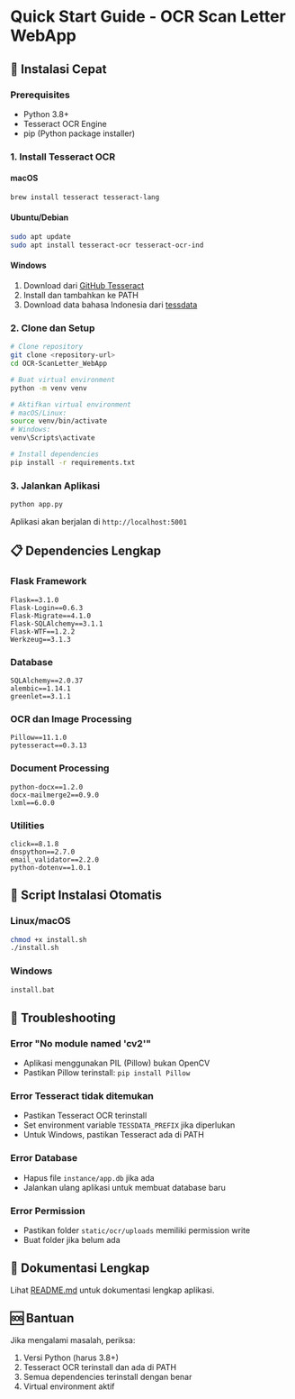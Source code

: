 # Quick Start Guide - OCR Scan Letter WebApp

## 🚀 Instalasi Cepat

### Prerequisites
- Python 3.8+
- Tesseract OCR Engine
- pip (Python package installer)

### 1. Install Tesseract OCR

#### macOS
```bash
brew install tesseract tesseract-lang
```

#### Ubuntu/Debian
```bash
sudo apt update
sudo apt install tesseract-ocr tesseract-ocr-ind
```

#### Windows
1. Download dari [GitHub Tesseract](https://github.com/UB-Mannheim/tesseract/wiki)
2. Install dan tambahkan ke PATH
3. Download data bahasa Indonesia dari [tessdata](https://github.com/tesseract-ocr/tessdata)

### 2. Clone dan Setup

```bash
# Clone repository
git clone <repository-url>
cd OCR-ScanLetter_WebApp

# Buat virtual environment
python -m venv venv

# Aktifkan virtual environment
# macOS/Linux:
source venv/bin/activate
# Windows:
venv\Scripts\activate

# Install dependencies
pip install -r requirements.txt
```

### 3. Jalankan Aplikasi

```bash
python app.py
```

Aplikasi akan berjalan di `http://localhost:5001`

## 📋 Dependencies Lengkap

### Flask Framework
```
Flask==3.1.0
Flask-Login==0.6.3
Flask-Migrate==4.1.0
Flask-SQLAlchemy==3.1.1
Flask-WTF==1.2.2
Werkzeug==3.1.3
```

### Database
```
SQLAlchemy==2.0.37
alembic==1.14.1
greenlet==3.1.1
```

### OCR dan Image Processing
```
Pillow==11.1.0
pytesseract==0.3.13
```

### Document Processing
```
python-docx==1.2.0
docx-mailmerge2==0.9.0
lxml==6.0.0
```

### Utilities
```
click==8.1.8
dnspython==2.7.0
email_validator==2.2.0
python-dotenv==1.0.1
```

## 🔧 Script Instalasi Otomatis

### Linux/macOS
```bash
chmod +x install.sh
./install.sh
```

### Windows
```cmd
install.bat
```

## 🐛 Troubleshooting

### Error "No module named 'cv2'"
- Aplikasi menggunakan PIL (Pillow) bukan OpenCV
- Pastikan Pillow terinstall: `pip install Pillow`

### Error Tesseract tidak ditemukan
- Pastikan Tesseract OCR terinstall
- Set environment variable `TESSDATA_PREFIX` jika diperlukan
- Untuk Windows, pastikan Tesseract ada di PATH

### Error Database
- Hapus file `instance/app.db` jika ada
- Jalankan ulang aplikasi untuk membuat database baru

### Error Permission
- Pastikan folder `static/ocr/uploads` memiliki permission write
- Buat folder jika belum ada

## 📖 Dokumentasi Lengkap

Lihat [README.md](README.md) untuk dokumentasi lengkap aplikasi.

## 🆘 Bantuan

Jika mengalami masalah, periksa:
1. Versi Python (harus 3.8+)
2. Tesseract OCR terinstall dan ada di PATH
3. Semua dependencies terinstall dengan benar
4. Virtual environment aktif 